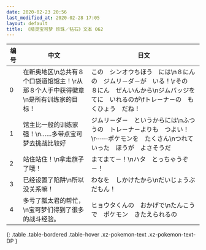 ```yaml
---
date: 2020-02-23 20:56
last_modified_at: 2020-02-28 17:05
layout: default
title: 《精灵宝可梦 珍珠／钻石》文本 062
---
```

| 编号 | 中文 | 日文 |
| ---- | ---- | ---- |
| 0 | 在新奥地区\n总共有８个口袋道馆馆主！\r从那８个人手中获得徽章\n是所有训练家的目标！ | この　シンオウちほう　には\n８にんの　ジムリ－ダ－が　いる！\rその　８にん　ぜんいんから\nジムバッジを　てに　いれるのが\fトレ－ナ－の　もくひょう　だね！ |
| 1 | 馆主比一般的训练家强！\n……多带点宝可梦去挑战比较好 | ジムリ－ダ－　というからには\nふつうの　トレ－ナ－よりも　つよい！\r⋯⋯ポケモンを　たくさん\nつれていった　ほうが　よさそうだ |
| 2 | 站住站住！\n拿走旗子了哦！ | まてまて－！\nハタ　とっちゃうぞ－！ |
| 3 | 已经设置了陷阱\n所以没关系嘛！ | わなを　しかけたから\nだいじょうぶ　だもん！ |
| 4 | 多亏了瓢太君的帮忙，\n宝可梦们得到了很多的战斗经验。 | ヒョウタくんの　おかげで\nたんこうで　ポケモン　きたえられるの |
{: .table .table-bordered .table-hover .xz-pokemon-text .xz-pokemon-text-DP }